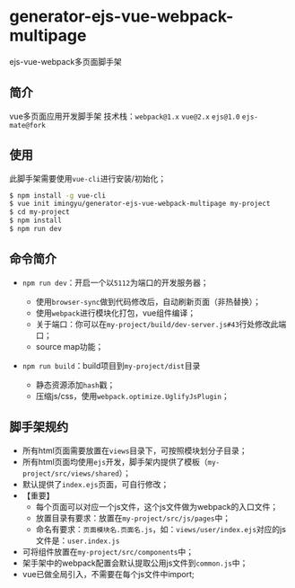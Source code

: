 # generator-ejs-vue-webpack-multipage
ejs-vue-webpack多页面脚手架

## 简介
vue多页面应用开发脚手架
技术栈：`webpack@1.x` `vue@2.x` `ejs@1.0` `ejs-mate@fork`

## 使用
此脚手架需要使用`vue-cli`进行安装/初始化；
```bash
$ npm install -g vue-cli
$ vue init imingyu/generator-ejs-vue-webpack-multipage my-project
$ cd my-project
$ npm install
$ npm run dev
```

## 命令简介
- `npm run dev`：开启一个以`5112`为端口的开发服务器；
    - 使用`browser-sync`做到代码修改后，自动刷新页面（非热替换）；
    - 使用`webpack`进行模块化打包，vue组件编译；
    - 关于端口：你可以在`my-project/build/dev-server.js#43`行处修改此端口；
    - source map功能；

- `npm run build`：build项目到`my-project/dist`目录
    - 静态资源添加`hash`戳；
    - 压缩js/css，使用`webpack.optimize.UglifyJsPlugin`；

## 脚手架规约
- 所有html页面需要放置在`views`目录下，可按照模块划分子目录；
- 所有html页面均使用`ejs`开发，脚手架内提供了模板（`my-project/src/views/shared`）；
- 默认提供了`index.ejs`页面，可自行修改；
- 【重要】
    - 每个页面可以对应一个js文件，这个js文件做为webpack的入口文件；
    - 放置目录有要求：放置在`my-project/src/js/pages`中；
    - 命名有要求：`页面模块名.页面名.js`，如：`views/user/index.ejs`对应的js文件是：`user.index.js`
- 可将组件放置在`my-project/src/components`中；
- 架手架中的webpack配置会默认提取公用js文件到`common.js`中；
- vue已做全局引入，不需要在每个js文件中import;